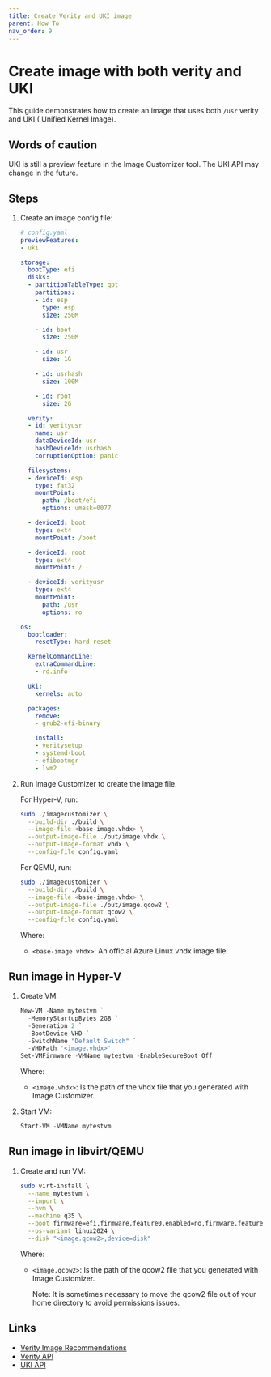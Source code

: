 ```yaml
---
title: Create Verity and UKI image
parent: How To
nav_order: 9
---
```


# Create image with both verity and UKI

This guide demonstrates how to create an image that uses both `/usr` verity and UKI (
Unified Kernel Image).

## Words of caution

UKI is still a preview feature in the Image Customizer tool. The UKI API may change in
the future.

## Steps

1. Create an image config file:

   ```yaml
   # config.yaml
   previewFeatures:
   - uki

   storage:
     bootType: efi
     disks:
     - partitionTableType: gpt
       partitions:
       - id: esp
         type: esp
         size: 250M

       - id: boot
         size: 250M

       - id: usr
         size: 1G

       - id: usrhash
         size: 100M

       - id: root
         size: 2G

     verity:
     - id: verityusr
       name: usr
       dataDeviceId: usr
       hashDeviceId: usrhash
       corruptionOption: panic

     filesystems:
     - deviceId: esp
       type: fat32
       mountPoint:
         path: /boot/efi
         options: umask=0077

     - deviceId: boot
       type: ext4
       mountPoint: /boot

     - deviceId: root
       type: ext4
       mountPoint: /

     - deviceId: verityusr
       type: ext4
       mountPoint:
         path: /usr
         options: ro

   os:
     bootloader:
       resetType: hard-reset

     kernelCommandLine:
       extraCommandLine:
       - rd.info

     uki:
       kernels: auto

     packages:
       remove:
       - grub2-efi-binary

       install:
       - veritysetup
       - systemd-boot
       - efibootmgr
       - lvm2
    ```

2. Run Image Customizer to create the image file.

    For Hyper-V, run:

    ```bash
    sudo ./imagecustomizer \
      --build-dir ./build \
      --image-file <base-image.vhdx> \
      --output-image-file ./out/image.vhdx \
      --output-image-format vhdx \
      --config-file config.yaml
   ```

    For QEMU, run:

    ```bash
    sudo ./imagecustomizer \
      --build-dir ./build \
      --image-file <base-image.vhdx> \
      --output-image-file ./out/image.qcow2 \
      --output-image-format qcow2 \
      --config-file config.yaml
   ```

   Where:

   - `<base-image.vhdx>`: An official Azure Linux vhdx image file.

## Run image in Hyper-V

1. Create VM:

   ```powershell
   New-VM -Name mytestvm `
     -MemoryStartupBytes 2GB `
     -Generation 2 `
     -BootDevice VHD `
     -SwitchName "Default Switch" `
     -VHDPath '<image.vhdx>'
   Set-VMFirmware -VMName mytestvm -EnableSecureBoot Off
   ```

   Where:

   - `<image.vhdx>`: Is the path of the vhdx file that you generated with Image
     Customizer.

2. Start VM:

   ```powershell
   Start-VM -VMName mytestvm
   ```

## Run image in libvirt/QEMU

1. Create and run VM:

   ```bash
   sudo virt-install \
     --name mytestvm \
     --import \
     --hvm \
     --machine q35 \
     --boot firmware=efi,firmware.feature0.enabled=no,firmware.feature0.name=secure-boot \
     --os-variant linux2024 \
     --disk "<image.qcow2>,device=disk"
   ```

   Where:

   - `<image.qcow2>`: Is the path of the qcow2 file that you generated with Image
     Customizer.

     Note: It is sometimes necessary to move the qcow2 file out of your home directory
     to avoid permissions issues.

## Links

- [Verity Image Recommendations](../concepts/verity.md)
- [Verity API](../api/configuration/verity.md)
- [UKI API](../api/configuration/uki.md)
